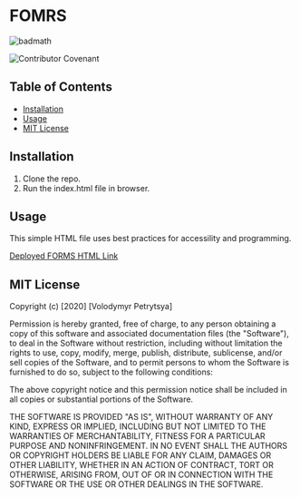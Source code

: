 # FOMRS

![badmath](https://img.shields.io/badge/basic-FORMS-orange)

![Contributor Covenant](https://img.shields.io/badge/license-MIT-brightgreen)


## Table of Contents

* [Installation](#installation)
* [Usage](#usage)
* [MIT License](#mit_license)

## Installation

1. Clone the repo.
2. Run the index.html file in browser.

## Usage

This simple HTML file uses best practices for accessility and programming.

[Deployed FORMS HTML Link ](https://volodya1989.github.io/goit-markup-hw-06/)



<!-- ![Horiseon Readmy part 1](./assets/images/HoriseonReadme_part1.png)


![Horiseon Readmy part 2](./assets/images/HoriseonReadme_part2.png) -->

## MIT License 

Copyright (c) [2020] [Volodymyr Petrytsya]

Permission is hereby granted, free of charge, to any person obtaining a copy
of this software and associated documentation files (the "Software"), to deal
in the Software without restriction, including without limitation the rights
to use, copy, modify, merge, publish, distribute, sublicense, and/or sell
copies of the Software, and to permit persons to whom the Software is
furnished to do so, subject to the following conditions:

The above copyright notice and this permission notice shall be included in all
copies or substantial portions of the Software.

THE SOFTWARE IS PROVIDED "AS IS", WITHOUT WARRANTY OF ANY KIND, EXPRESS OR
IMPLIED, INCLUDING BUT NOT LIMITED TO THE WARRANTIES OF MERCHANTABILITY,
FITNESS FOR A PARTICULAR PURPOSE AND NONINFRINGEMENT. IN NO EVENT SHALL THE
AUTHORS OR COPYRIGHT HOLDERS BE LIABLE FOR ANY CLAIM, DAMAGES OR OTHER
LIABILITY, WHETHER IN AN ACTION OF CONTRACT, TORT OR OTHERWISE, ARISING FROM,
OUT OF OR IN CONNECTION WITH THE SOFTWARE OR THE USE OR OTHER DEALINGS IN THE
SOFTWARE.

<!-- ## Contributing

If you would like to contribute to this project, please follow the [Contributor Covenant](https://www.contributor-covenant.org/) guidelines. -->

